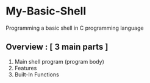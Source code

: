 # My-Basic-Shell
Programming a basic shell in C programming language 

## Overview : [ 3 main parts ]
1. Main shell program (program body)
2. Features
3. Built-In Functions
